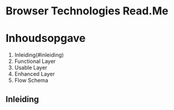 # Browser Technologies Read.Me

# Inhoudsopgave
1.  Inleiding(#inleiding)
2.  Functional Layer
3.  Usable Layer
4.  Enhanced Layer
5.  Flow Schema

## Inleiding <a name="inleiding"></a>
